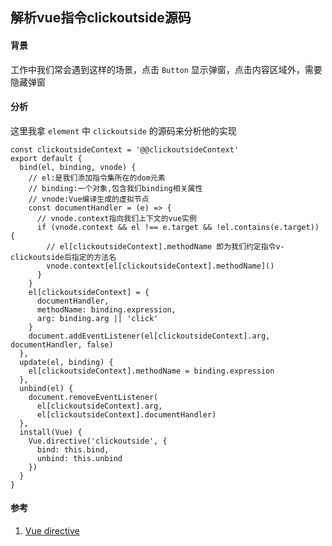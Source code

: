 ## 解析vue指令clickoutside源码

#### 背景
工作中我们常会遇到这样的场景，点击 `Button` 显示弹窗，点击内容区域外，需要隐藏弹窗

#### 分析
这里我拿 `element` 中 `clickoutside` 的源码来分析他的实现

```JS
const clickoutsideContext = '@@clickoutsideContext'
export default {
  bind(el, binding, vnode) {
    // el:是我们添加指令集所在的dom元素
    // binding:一个对象,包含我们binding相关属性
    // vnode:Vue编译生成的虚拟节点
    const documentHandler = (e) => {
      // vnode.context指向我们上下文的vue实例
      if (vnode.context && el !== e.target && !el.contains(e.target)) {
        // el[clickoutsideContext].methodName 即为我们约定指令v-clickoutside后指定的方法名
        vnode.context[el[clickoutsideContext].methodName]()
      }
    }
    el[clickoutsideContext] = {
      documentHandler,
      methodName: binding.expression,
      arg: binding.arg || 'click'
    }
    document.addEventListener(el[clickoutsideContext].arg, documentHandler, false)
  },
  update(el, binding) {
    el[clickoutsideContext].methodName = binding.expression
  },
  unbind(el) {
    document.removeEventListener(
      el[clickoutsideContext].arg,
      el[clickoutsideContext].documentHandler)
  },
  install(Vue) {
    Vue.directive('clickoutside', {
      bind: this.bind,
      unbind: this.unbind
    })
  }
}
```



#### 参考
1. [Vue directive](https://cn.vuejs.org/v2/guide/custom-directive.html 'Vue directive')

